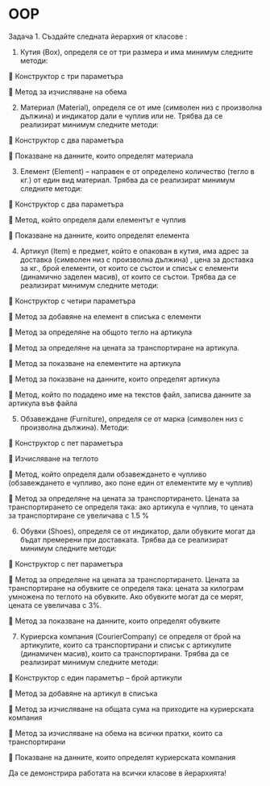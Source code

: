 # OOP
Задача 1.
Създайте следната йерархия от класове :
1. Кутия (Box), определя се от три размера и има минимум следните методи:

 Конструктор с три параметъра

 Метод за изчисляване на обема

2. Материал (Material), определя се от име (символен низ с произволна дължина) и
индикатор дали е чуплив или не. Трябва да се реализират минимум следните методи:

 Конструктор с два параметъра

 Показване на данните, които определят материала

3. Елемент (Element) – направен е от определено количество (тегло в кг.) от един вид
материал. Трябва да се реализират минимум следните методи:

 Конструктор с два параметъра

 Метод, който определя дали елементът е чуплив

 Показване на данните, които определят елемента

4. Артикул (Item) е предмет, който е опакован в кутия, има адрес за доставка (символен
низ с произволна дължина) , цена за доставка за кг., брой елементи, от които се състои
и списък с елементи (динамично заделен масив), от които се състои. Трябва да се
реализират минимум следните методи:

 Конструктор с четири параметъра

 Метод за добавяне на елемент в списъка с елементи

 Метод за определяне на общото тегло на артикула

 Метод за определяне на цената за транспортиране на артикула.

 Метод за показване на елементите на артикула

 Метод за показване на данните, които определят артикула

 Метод, който по подадено име на текстов файл, записва данните за артикула
във файла

5. Обзавеждане (Furniture), определя се от марка (символен низ с произволна
дължина). Методи:

 Конструктор с пет параметъра

 Изчисляване на теглото

 Метод, който определя дали обзавеждането е чупливо (обзавеждането е
чупливо, ако поне един от елементите му е чуплив)

 Метод за определяне на цената за транспортирането. Цената за
транспортирането се определя така: ако артикула е чуплив, то цената за
транспортиране се увеличава с 1.5 %

6. Обувки (Shoes), определя се от индикатор, дали обувките могат да бъдат премерени
при доставката. Трябва да се реализират минимум следните методи:

 Конструктор с пет параметъра

 Метод за определяне на цената за транспортирането. Цената за
транспортиране на обувките се определя така: цената за килограм умножена по
теглото на обувките. Ако обувките могат да се мерят, цената се увеличава с 3%.

 Метод за показване на данните, които определят обувките

7. Куриерска компания (CourierCompany) се определя от брой на артикулите, които са
транспортирани и списък с артикулите (динамичен масив), които са транспортирани.
Трябва да се реализират минимум следните методи:

 Конструктор с един параметър – брой артикули

 Метод за добавяне на артикул в списъка

 Метод за изчисляване на общата сума на приходите на куриерската компания

 Метод за изчисляване на обема на всички пратки, които са транспортирани

 Показване на данните, които определят куриерската компания

Да се демонстрира работата на всички класове в йерархията!


